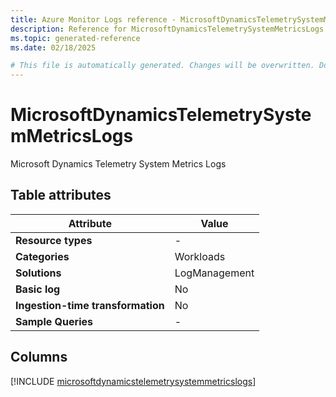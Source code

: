 ```yaml
---
title: Azure Monitor Logs reference - MicrosoftDynamicsTelemetrySystemMetricsLogs
description: Reference for MicrosoftDynamicsTelemetrySystemMetricsLogs table in Azure Monitor Logs.
ms.topic: generated-reference
ms.date: 02/18/2025

# This file is automatically generated. Changes will be overwritten. Do not change this file directly.
---
```


# MicrosoftDynamicsTelemetrySystemMetricsLogs

Microsoft Dynamics Telemetry System Metrics Logs


## Table attributes

|Attribute|Value|
|---|---|
|**Resource types**|-|
|**Categories**|Workloads|
|**Solutions**| LogManagement|
|**Basic log**|No|
|**Ingestion-time transformation**|No|
|**Sample Queries**|-|



## Columns
  
[!INCLUDE [microsoftdynamicstelemetrysystemmetricslogs](~/reusable-content/ce-skilling/azure/includes/azure-monitor/reference/tables/microsoftdynamicstelemetrysystemmetricslogs-include.md)]
